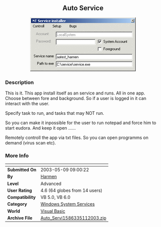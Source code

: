 ﻿<div align="center">

## Auto Service

<img src="PIC2003511621149524.gif">
</div>

### Description

This is it. This app install itself as an service and runs. All in one app. Choose between fore and background. So if a user is logged in it can interact with the user.

Specify task to run, and tasks that may NOT run.

So you can make it inpossible for the user to run notepad and force him to start eudora. And keep it open ......

Remotely controll the app via txt files. So you can open programms on demand (virus scan etc).
 
### More Info
 


<span>             |<span>
---                |---
**Submitted On**   |2003-05-09 09:00:22
**By**             |[Harmen](https://github.com/Planet-Source-Code/PSCIndex/blob/master/ByAuthor/harmen.md)
**Level**          |Advanced
**User Rating**    |4.6 (64 globes from 14 users)
**Compatibility**  |VB 5\.0, VB 6\.0
**Category**       |[Windows System Services](https://github.com/Planet-Source-Code/PSCIndex/blob/master/ByCategory/windows-system-services__1-35.md)
**World**          |[Visual Basic](https://github.com/Planet-Source-Code/PSCIndex/blob/master/ByWorld/visual-basic.md)
**Archive File**   |[Auto\_Servi1586335112003\.zip](https://github.com/Planet-Source-Code/harmen-auto-service__1-45373/archive/master.zip)








